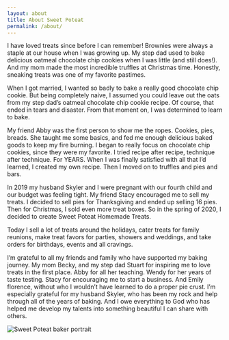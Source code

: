 ```yaml
---
layout: about
title: About Sweet Poteat
permalink: /about/
---
```


<div class="about-wrapper">
  <div class="about-content">
    <p class="about-text">I have loved treats since before I can remember! Brownies were always a staple at our house when I was growing up. My step dad used to bake delicious oatmeal chocolate chip cookies when I was little (and still does!). And my mom made the most incredible truffles at Christmas time. Honestly, sneaking treats was one of my favorite pastimes. </p>
    <p class="about-text">When I got married, I wanted so badly to bake a really good chocolate chip cookie. But being completely naive, I assumed you could leave out the oats from my step dad’s oatmeal chocolate chip cookie recipe. Of course, that ended in tears and disaster. From that moment on, I was determined to learn to bake. </p>
    <p class="about-text">My friend Abby was the first person to show me the ropes. Cookies, pies, breads. She taught me some basics, and fed me enough delicious baked goods to keep my fire burning. I began to really focus on chocolate chip cookies, since they were my favorite. I tried recipe after recipe, technique after technique. For YEARS. When I was finally satisfied with all that I’d learned, I created my own recipe. Then I moved on to truffles and pies and bars. </p>
    <p class="about-text">In 2019 my husband Skyler and I were pregnant with our fourth child and our budget was feeling tight. My friend Stacy encouraged me to sell my treats. I decided to sell pies for Thanksgiving and ended up selling 16 pies. Then for Christmas, I sold even more treat boxes. So in the spring of 2020, I decided to create Sweet Poteat Homemade Treats.  </p>
    <p class="about-text"> Today I sell a lot of treats around the holidays, cater treats for family reunions, make treat favors for parties, showers and weddings, and take orders for birthdays, events and all cravings.  </p>
    <p class="about-text">I’m grateful to all my friends and family who have supported my baking journey. My mom Becky, and my step dad Stuart for inspiring me to love treats in the first place. Abby for all her teaching. Wendy for her years of taste testing. Stacy for encouraging me to start a business. And Emily florence, without who I wouldn’t have learned to do a proper pie crust. I’m especially grateful for my husband Skyler, who has been my rock and help through all of the years of baking. And I owe everything to God who has helped me develop my talents into something beautiful I can share with others.  </p>


  </div>

  <aside class="about-image">
    <img src="{{ '/assets/images/Teisha.JPEG' | relative_url }}" alt="Sweet Poteat baker portrait">
  </aside>
</div>

